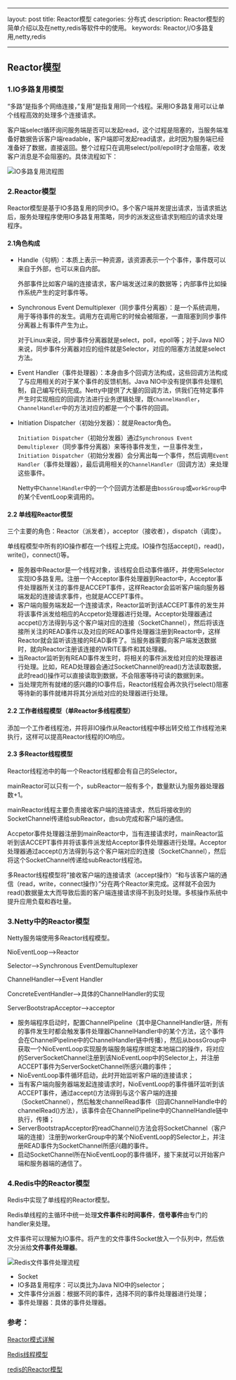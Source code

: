 ﻿---

layout: post
title: Reactor模型
categories: 分布式
description: Reactor模型的简单介绍以及在netty,redis等软件中的使用。
keywords: Reactor,I/O多路复用,netty,redis

---

## Reactor模型

### 1.IO多路复用模型

“多路“是指多个网络连接，”复用“是指复用同一个线程。采用IO多路复用可以让单个线程高效的处理多个连接请求。

客户端select循环询问服务端是否可以发起read，这个过程是阻塞的，当服务端准备好数据告诉客户端readable，客户端即可发起read请求，此时因为服务端已经准备好了数据，直接返回。整个过程只在调用select/poll/epoll时才会阻塞，收发客户消息是不会阻塞的。具体流程如下：

![IO多路复用流程图]({{site.url}}/images/2019-04-21-IO多路复用流程图.png)

### 2.Reactor模型

Reactor模型是基于IO多路复用的同步IO。多个客户端并发提出请求，当请求抵达后，服务处理程序使用IO多路复用策略，同步的派发这些请求到相应的请求处理程序。

#### 2.1角色构成

- Handle（句柄）：本质上表示一种资源，该资源表示一个个事件，事件既可以来自于外部，也可以来自内部。

  外部事件比如客户端的连接请求，客户端发送过来的数据等；内部事件比如操作系统产生的定时事件等。

- Synchronous Event Demultiplexer（同步事件分离器）：是一个系统调用，用于等待事件的发生。调用方在调用它的时候会被阻塞，一直阻塞到同步事件分离器上有事件产生为止。

  对于Linux来说，同步事件分离器就是select，poll，epoll等；对于Java NIO来说，同步事件分离器对应的组件就是Selector，对应的阻塞方法就是select方法。

- Event Handler（事件处理器）：本身由多个回调方法构成，这些回调方法构成了与应用相关的对于某个事件的反馈机制。Java NIO中没有提供事件处理机制，自己编写代码完成。Netty中提供了大量的回调方法，供我们在特定事件产生时实现相应的回调方法进行业务逻辑处理，既`ChannelHandler`，`ChannelHandler`中的方法对应的都是一个个事件的回调。

- Initiation Dispatcher（初始分发器）：就是Reactor角色。

  `Initiation Dispatcher`（初始分发器）通过`Synchronous Event Demultiplexer`（同步事件分离器）来等待事件发生，一旦事件发生，`Initiation Dispatcher`（初始分发器）会分离出每一个事件，然后调用`Event Handler`（事件处理器），最后调用相关的`ChannelHandler`（回调方法）来处理这些事件。

  Netty中`ChannelHandler`中的一个个回调方法都是由`bossGroup`或`workGroup`中的某个EventLoop来调用的。

#### 2.2 单线程Reactor模型

三个主要的角色：Reactor（派发者），acceptor（接收者），dispatch（调度）。

单线程模型中所有的IO操作都在一个线程上完成。IO操作包括accept()，read()，write()，connect()等。

- 服务器中Reactor是一个线程对象，该线程会启动事件循环，并使用Selector实现IO多路复用。注册一个Acceptor事件处理器到Reactor中，Acceptor事件处理器所关注的事件是ACCEPT事件，这样Reactor会监听客户端向服务器端发起的连接请求事件，也就是ACCEPT事件。
- 客户端向服务端发起一个连接请求，Reactor监听到该ACCEPT事件的发生并将该事件派发给相应的Accpetor处理器进行处理。Acceptor处理器通过accpet()方法得到与这个客户端对应的连接（SocketChannel），然后将该连接所关注的READ事件以及对应的READ事件处理器注册到Reactor中，这样Reactor就会监听该连接的READ事件了。当服务器需要向客户端发送数据时，就向Reactor注册该连接的WRITE事件和其处理器。
- 当Reactor监听到有READ事件发生时，将相关的事件派发给对应的处理器进行处理。比如，READ处理器会通过SocketChannel的read()方法读取数据，此时read()操作可以直接读取到数据，不会阻塞等待可读的数据到来。
- 当处理完所有就绪的感兴趣的IO事件后，Reactor线程会再次执行select()阻塞等待新的事件就绪并将其分派给对应的处理器进行处理。

#### 2.2 工作者线程模型（单Reactor多线程模型）

添加一个工作者线程池，并将非IO操作从Reactor线程中移出转交给工作线程池来执行，这样可以提高Reactor线程的IO响应。

#### 2.3 多Reactor线程模型

Reactor线程池中的每一个Reactor线程都会有自己的Selector。

mainReactor可以只有一个，subReactor一般有多个，数量默认为服务器处理器数+1。

mainReactor线程主要负责接收客户端的连接请求，然后将接收到的SocketChannel传递给subReactor，由sub完成和客户端的通信。

Accpetor事件处理器注册到mainReactor中，当有连接请求时，mainReactor监听到该ACCEPT事件并将该事件派发给Acceptor事件处理器进行处理。Acceptor处理器通过accept()方法得到与这个客户端对应的连接（SocketChannel），然后将这个SocketChannel传递给subReactor线程池。

多Reactor线程模型将”接收客户端的连接请求（accept操作）“和与该客户端的通信（read，write，connect操作）”分在两个Reactor来完成。这样就不会因为read()数据量太大而导致后面的客户端连接请求得不到及时处理。多核操作系统中提升应用负载和吞吐量。

### 3.Netty中的Reactor模型

Netty服务端使用多Reactor线程模型。

NioEventLoop——>Reactor

Selector——>Synchronous EventDemultuplexer

ChannelHandler——>Event Handler

ConcreteEventHandler——>具体的ChannelHandler的实现

ServerBootstrapAcceptor——>acceptor

- 服务端程序启动时，配置ChannelPipeline（其中是ChannelHandler链，所有的事件发生时都会触发事件处理器ChannelHandler中的某个方法，这个事件会在ChannelPipeline中的ChannelHandler链中传播），然后从bossGroup中获取一个NioEventLoop实现服务端服务端程序绑定本地端口的操作，将对应的ServerSocketChannel注册到该NioEventLoop中的Selector上，并注册ACCEPT事件为ServerSocketChannel所感兴趣的事件；
- NioEventLoop事件循环启动，此时开始监听客户端的连接请求；
- 当有客户端向服务器端发起连接请求时，NioEventLoop的事件循环监听到该ACCEPT事件，通过accept()方法得到与这个客户端的连接（SocketChannel），然后触发channelRead事件（回调ChannelHandle中的channelRead()方法），该事件会在ChannelPipeline中的ChannelHandle链中执行，传播；
- ServerBootstrapAcceptor的readChannel()方法会将SocketChannel（客户端的连接）注册到workerGroup中的某个NioEventLoop的Selector上，并注册READ事件为SocketChannel所感兴趣的事件。
- 启动SocketChannel所在NioEventLoop的事件循环，接下来就可以开始客户端和服务器端的通信了。

### 4.Redis中的Reactor模型

Redis中实现了单线程的Reactor模型。

Redis单线程的主循环中统一处理**文件事件**和**时间事件**，**信号事件**由专门的handler来处理。

文件事件可以理解为IO事件。将产生的文件事件Socket放入一个队列中，然后依次分派给**文件事件处理器**。

![Redis文件事件处理流程]({{site.url}}/images/2019-04-21-Redis文件事件处理流程.webp)

- Socket
- IO多路复用程序：可以类比为Java NIO中的selector；
- 文件事件分派器：根据不同的事件，选择不同的事件处理器进行处理；
- 事件处理器：具体的事件处理器。

### 参考：

[Reactor模式详解](https://www.jianshu.com/p/1ccbc6a348db)

[Redis线程模型](https://www.colabug.com/4247021.html)

[redis的Reactor模型](https://www.jianshu.com/p/f69614cbcb81)


